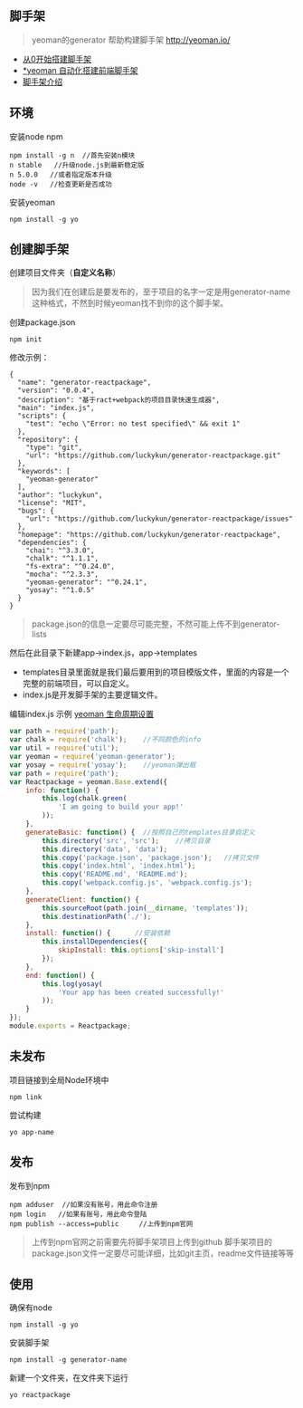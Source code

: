 ## 脚手架 

>yeoman的generator 帮助构建脚手架 http://yeoman.io/

- [从0开始搭建脚手架](https://segmentfault.com/a/1190000006190814)
- [*yeoman 自动化搭建前端脚手架](http://luckykun.com/work/2016-09-01/yeoman-reactpackage.html)
- [脚手架介绍](http://www.cnblogs.com/ihardcoder/p/6648423.html)

## 环境

安装node npm

```
npm install -g n  //首先安装n模块
n stable   //升级node.js到最新稳定版
n 5.0.0   //或者指定版本升级
node -v   //检查更新是否成功
```

安装yeoman

```
npm install -g yo
```

## 创建脚手架

创建项目文件夹（**自定义名称**） 
>因为我们在创建后是要发布的，至于项目的名字一定是用generator-name这种格式，不然到时候yeoman找不到你的这个脚手架。

创建package.json

```
npm init
```

修改示例：
```
{
  "name": "generator-reactpackage",
  "version": "0.0.4",
  "description": "基于ract+webpack的项目目录快速生成器",
  "main": "index.js",
  "scripts": {
    "test": "echo \"Error: no test specified\" && exit 1"
  },
  "repository": {
    "type": "git",
    "url": "https://github.com/luckykun/generator-reactpackage.git"
  },
  "keywords": [
    "yeoman-generator"
  ],
  "author": "luckykun",
  "license": "MIT",
  "bugs": {
    "url": "https://github.com/luckykun/generator-reactpackage/issues"
  },
  "homepage": "https://github.com/luckykun/generator-reactpackage",
  "dependencies": {
    "chai": "^3.3.0",
    "chalk": "^1.1.1",
    "fs-extra": "^0.24.0",
    "mocha": "^2.3.3",
    "yeoman-generator": "^0.24.1",
    "yosay": "^1.0.5"
  }
}
```

>package.json的信息一定要尽可能完整，不然可能上传不到generator-lists

然后在此目录下新建app->index.js，app->templates

- templates目录里面就是我们最后要用到的项目模版文件，里面的内容是一个完整的前端项目，可以自定义。
- index.js是开发脚手架的主要逻辑文件。

编辑index.js 示例 [yeoman 生命周期设置](http://yeoman.io/authoring/running-context.html)

```js
var path = require('path');
var chalk = require('chalk');    //不同颜色的info
var util = require('util');
var yeoman = require('yeoman-generator');
var yosay = require('yosay');    //yeoman弹出框
var path = require('path');
var Reactpackage = yeoman.Base.extend({
    info: function() {
        this.log(chalk.green(
            'I am going to build your app!'
        ));
    },
    generateBasic: function() {  //按照自己的templates目录自定义
        this.directory('src', 'src');    //拷贝目录
        this.directory('data', 'data');
        this.copy('package.json', 'package.json');   //拷贝文件
        this.copy('index.html', 'index.html');
        this.copy('README.md', 'README.md');
        this.copy('webpack.config.js', 'webpack.config.js');
    },
    generateClient: function() {
        this.sourceRoot(path.join(__dirname, 'templates'));
        this.destinationPath('./');
    },
    install: function() {      //安装依赖
        this.installDependencies({
            skipInstall: this.options['skip-install']
        });
    },
    end: function() {
        this.log(yosay(
            'Your app has been created successfully!'
        ));
    }
});
module.exports = Reactpackage;
```

## 未发布

项目链接到全局Node环境中

```
npm link 
```

尝试构建

```
yo app-name
```

## 发布

发布到npm

```
npm adduser  //如果没有账号，用此命令注册
npm login   //如果有账号，用此命令登陆
npm publish --access=public     //上传到npm官网
```

>上传到npm官网之前需要先将脚手架项目上传到github
脚手架项目的package.json文件一定要尽可能详细，比如git主页，readme文件链接等等

## 使用
确保有node

```
npm install -g yo
```

安装脚手架

```
npm install -g generator-name
```

新建一个文件夹，在文件夹下运行

```
yo reactpackage
```
